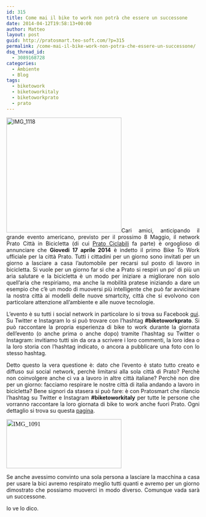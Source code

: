 ```yaml
---
id: 315
title: Come mai il bike to work non potrà che essere un successone
date: 2014-04-12T19:58:13+00:00
author: Matteo
layout: post
guid: http://pratosmart.teo-soft.com/?p=315
permalink: /come-mai-il-bike-work-non-potra-che-essere-un-successone/
dsq_thread_id:
  - 3089168728
categories:
  - Ambiente
  - Blog
tags:
  - biketowork
  - biketoworkitaly
  - biketoworkprato
  - prato
---
```

<p style="text-align: justify;">
  <a href="http://pratosmart.teo-soft.com/wp-content/uploads/2014/04/IMG_1118.jpg"><img class="alignright size-medium wp-image-316" alt="IMG_1118" src="http://pratosmart.teo-soft.com/wp-content/uploads/2014/04/IMG_1118-300x300.jpg" width="300" height="300" srcset="http://pratosmart.teo-soft.com/wp-content/uploads/2014/04/IMG_1118-150x150.jpg 150w, http://pratosmart.teo-soft.com/wp-content/uploads/2014/04/IMG_1118-300x300.jpg 300w, http://pratosmart.teo-soft.com/wp-content/uploads/2014/04/IMG_1118.jpg 320w" sizes="(max-width: 300px) 100vw, 300px" /></a>Cari amici, anticipando il grande evento americano, previsto per il prossimo 8 Maggio, il network Prato Città in Bicicletta (di cui <a title="Prato Ciclabili" href="www.pratociclabili.com" target="_blank">Prato Ciclabili</a> fa parte) è orgoglioso di annunciare che <strong>Giovedi 17 aprile 2014</strong> è indetto il primo Bike To Work ufficiale per la città Prato. Tutti i cittadini per un giorno sono invitati per un giorno a lasciare a casa l’automobile per recarsi sul posto di lavoro in bicicletta. Si vuole per un giorno far si che a Prato si respiri un po’ di più un aria salutare e la bicicletta è un modo per iniziare a migliorare non solo quell’aria che respiriamo, ma anche la mobilità pratese iniziando a dare un esempio che c’è un modo di muoversi più intelligente che può far avvicinare la nostra città ai modelli delle nuove smartcity, città che si evolvono con particolare attenzione all’ambiente e alle nuove tecnologie.
</p>

<div title="Page 1">
  <p style="text-align: justify;">
    L&#8217;evento è su tutti i social network in particolare lo si trova su Facebook <a title="qui" href="https://www.facebook.com/events/284262201 739684/" target="_blank">qui</a>. Su Twitter e Instagram lo si può trovare con l&#8217;hashtag <strong>#biketoworkprato</strong>. Si può raccontare la propria esperienza di bike to work durante la giornata dell’evento (o anche prima o anche dopo) tramite l’hashtag su Twitter o Instagram: invitiamo tutti sin da ora a scrivere i loro commenti, la loro idea o la loro storia con l’hashtag indicato, o ancora a pubblicare una foto con lo stesso hashtag.
  </p>
  
  <p style="text-align: justify;">
    Detto questo la vera questione è: dato che l&#8217;evento è stato tutto creato e diffuso sui social network, perchè limitarsi alla sola città di Prato? Perchè non coinvolgere anche ci va a lavoro in altre città italiane? Perchè non dire per un giorno: facciamo respirare le nostre città di italia andando a lavoro in bicicletta? Bene signori da stasera si può fare: è con Pratosmart che rilancio l&#8217;hashtag su Twitter e Instagram <strong>#biketoworkitaly</strong> per tutte le persone che vorranno raccontare la loro giornata di bike to work anche fuori Prato. Ogni dettaglio si trova su questa <a title="pagina" href="http://pratociclabili.teo-soft.com/sveglia-arriva-il-biketoworkprato/" target="_blank">pagina</a>.
  </p>
  
  <p>
    <img class="size-medium wp-image-317 alignleft" style="font-family: Times; font-style: normal; font-variant: normal; line-height: 22.399999618530273px; font-size: 16px;" alt="IMG_1091" src="http://pratosmart.teo-soft.com/wp-content/uploads/2014/04/IMG_1091-300x128.jpg" width="300" height="128" srcset="http://pratosmart.teo-soft.com/wp-content/uploads/2014/04/IMG_1091-300x128.jpg 300w, http://pratosmart.teo-soft.com/wp-content/uploads/2014/04/IMG_1091.jpg 581w" sizes="(max-width: 300px) 100vw, 300px" />
  </p>
  
  <p style="text-align: justify;">
    Se anche avessimo convinto una sola persona a lasciare la macchina a casa per usare la bici avremo respirato meglio tutti quanti e avremo per un giorno dimostrato che possiamo muoverci in modo diverso. Comunque vada sarà un successone.
  </p>
  
  <p style="text-align: justify;">
    Io ve lo dico.
  </p>
  
  <p style="text-align: justify;">
    </div>
